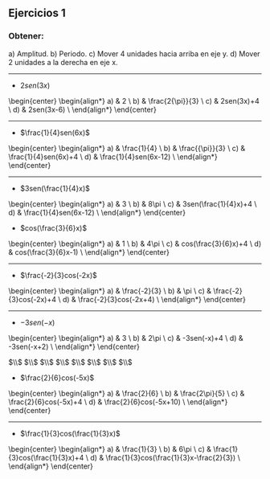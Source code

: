 ## Ejercicios 1
### Obtener:
a) Amplitud.
b) Periodo.
c) Mover 4 unidades hacia arriba en eje y.
d) Mover 2 unidades a la derecha en eje x. 

-----------

- $2sen(3x)$

\begin{center}
\begin{align*}
a) & 2 \\
b) & \frac{2{\pi}}{3} \\
c) & 2sen(3x)+4 \\
d) & 2sen(3x-6) \\
\end{align*}
\end{center}

-----------

- $\frac{1}{4}sen(6x)$

\begin{center}
\begin{align*}
a) & \frac{1}{4} \\
b) & \frac{{\pi}}{3} \\
c) & \frac{1}{4}sen(6x)+4 \\
d) & \frac{1}{4}sen(6x-12) \\
\end{align*}
\end{center}

-----------

- $3sen(\frac{1}{4}x)$

\begin{center}
\begin{align*}
a) & 3 \\
b) & 8\pi \\
c) & 3sen(\frac{1}{4}x)+4 \\
d) & \frac{1}{4}sen(6x-12) \\
\end{align*}
\end{center}

- $cos(\frac{3}{6}x)$ 

\begin{center}
\begin{align*}
a) & 1 \\
b) & 4\pi \\
c) & cos(\frac{3}{6}x)+4 \\
d) & cos(\frac{3}{6}x-1) \\
\end{align*}
\end{center}

-----------

- $\frac{-2}{3}cos(-2x)$

\begin{center}
\begin{align*}
a) & \frac{-2}{3} \\
b) & \pi \\
c) & \frac{-2}{3}cos(-2x)+4 \\
d) & \frac{-2}{3}cos(-2x+4) \\
\end{align*}
\end{center}

-----------

- $-3sen(-x)$

\begin{center}
\begin{align*}
a) & 3 \\
b) & 2\pi \\
c) & -3sen(-x)+4 \\
d) & -3sen(-x+2) \\
\end{align*}
\end{center}

$\\$
$\\$
$\\$
$\\$
$\\$
$\\$
$\\$
$\\$


- $\frac{2}{6}cos(-5x)$

\begin{center}
\begin{align*}
a) & \frac{2}{6} \\
b) & \frac{2\pi}{5} \\
c) & \frac{2}{6}cos(-5x)+4 \\
d) & \frac{2}{6}cos(-5x+10) \\
\end{align*}
\end{center}

-----------

- $\frac{1}{3}cos(\frac{1}{3}x)$

\begin{center}
\begin{align*}
a) & \frac{1}{3} \\
b) & 6\pi \\
c) & \frac{1}{3}cos(\frac{1}{3}x)+4 \\
d) & \frac{1}{3}cos(\frac{1}{3}x-\frac{2}{3}) \\
\end{align*}
\end{center}
